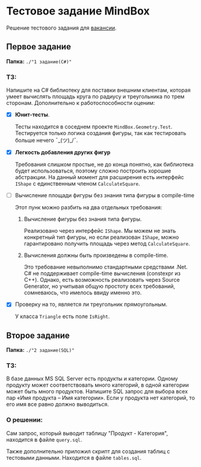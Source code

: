 # Тестовое задание MindBox

Решение тестового задания для [вакансии](https://www.hh.ru/vacancy/50311561).

## Первое задание

**Папка:** `./"1 задание(C#)"`

### ТЗ:

Напишите на C# библиотеку для поставки внешним клиентам, которая умеет вычислять площадь круга по радиусу и треугольника по трем сторонам. Дополнительно к работоспособности оценим:
- [x] **Юнит-тесты**. 

    Тесты находится в соседнем проекте `MindBox.Geometry.Test`. Тестируется только логика создания фигуры, так как тестировать больше нечего ¯\_(ツ)_/¯.

- [x] **Легкость добавления других фигур**

    Требования слишком простые, не до конца понятно, как библиотека будет использоваться, поэтому сложно построить хорошие абстракции. На данный момент для расширения есть интерфейс `IShape` с единственным членом `CalculateSquare`.

- [ ] Вычисление площади фигуры без знания типа фигуры в compile-time

    Этот пунк можно разбить на два отдельных требования: 
  1. Вычисление фигуры без знания типа фигуры.
  
     Реализовано через интерфейс `IShape`. Мы можем не знать конкретный тип фигуры, но если реализован `IShape`, можно гарантировано получить площадь через метод `CalculateSquare`.
  2. Вычисления должны быть произведены в compile-time.
  
     Это требование невыполнимо стандартными средствами .Net. C# не поддерживает compile-time вычисления (constexpr из C++). Однако, есть возможность реализовать через Source Generator, но учитывая общую простоту всех требований, сомневаюсь, что имелось ввиду именно это.
    
- [x] Проверку на то, является ли треугольник прямоугольным. 

    У класса `Triangle` есть поле `IsRight`.

## Второе задание

**Папка:** `./"2 задание(SQL)"`

### ТЗ:

В базе данных MS SQL Server есть продукты и категории. Одному продукту может соответствовать много категорий, в одной категории может быть много продуктов. Напишите SQL запрос для выбора всех пар «Имя продукта – Имя категории». Если у продукта нет категорий, то его имя все равно должно выводиться.

### О решении:

Сам запрос, который выводит таблицу "Продукт - Категория", находится в файле `query.sql`.

Также дополнительно приложил скрипт для создания таблиц с тестовыми данными. Находится в файле `tables.sql`.